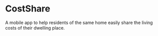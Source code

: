 # CostShare
A mobile app to help residents of the same home easily share the living costs of their dwelling place.
